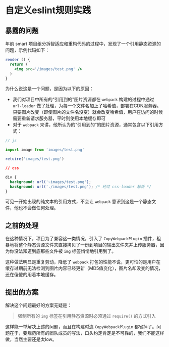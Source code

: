 # 自定义eslint规则实践

## 暴露的问题
年前 smart 项目组分拆智适应和重构代码的过程中，发现了一个引用静态资源的问题，示例代码如下：
```jsx
render () {
  return (
    <img src='/images/test.png' />
  )
}
```
为什么说这是一个问题，是因为以下的原因：
- 我们对项目中所有的“引用到的”图片资源都在 `webpack` 构建的过程中通过 `url-loader` 做了处理，为每一个文件名加上了哈希值，部署在CDN服务器。只要图片改变（即使图片的文件名没变）就会改变哈希值，用户在访问的时候需要重新请求服务器，平时则使用本地缓存即可
- 对于 `webpack` 来讲，他所认为的“引用到的”的图片资源，通常包含以下引用方式：
```js
// js

import image from 'images/test.png'

retuire('images/test.png')
```
```css
// css

div {
  background: url('~images/test.png');
  background: url('./images/test.png'); /* 经过 css-loader 解析 */
}
```
可见一开始出现的纯文本的引用方式，不会让 `webpack` 意识到这是一个静态文件，他也不会做任何处理。

## 之前的处理
在这种情况下，项目为了兼容这一类情况，引入了 `CopyWebpackPlugin` 插件，粗暴地将整个静态资源文件夹直接拷贝了一份到项目的输出文件夹并上传服务器，因为你没法知道到底那些文件被 `img` 标签悄悄地引用到了。

这种做法明显是重复劳动，降低了 `webpack` 打包的性能不说，更可怕的是用户在缓存过期前无法检测到图片内容已经更新（MD5值变化），图片名却没变的情况，还在傻傻的用着本地缓存。

## 提出的方案
解决这个问题最好的方案无疑是：
> 强制所有的 `img` 标签在引用静态资源时必须通过 `require()` 的方式引入

这样能一举解决上述的问题，而且在构建时连 `CopyWebpackPlugin` 都省掉了。问题在于，要规范所有的团队成员的写法，口头约定肯定是不可靠的，我们不能这样做，当然主要还是太low。
